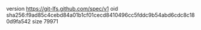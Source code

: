 version https://git-lfs.github.com/spec/v1
oid sha256:f9ad85c4cebd84a01b1cf01cecd8410496cc5fddc9b54abd6cdc8c180d9fa542
size 79971
